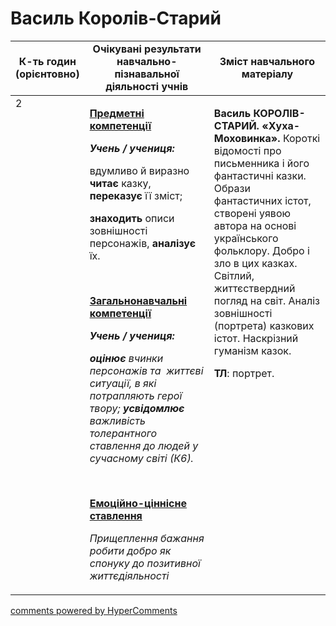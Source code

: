 <div id="hypercomments_widget" class="js-hypercomments-widget invisible"></div>

# Василь Королів-Старий

<table>
  <tr>
    <td width="10%" align="center"><b>К-ть годин (орієнтовно)</b></td>
    <td width="45%" align="center"><b>Очікувані результати навчально-пізнавальної діяльності учнів</b></td>
    <td width="45%" align="center"><b>Зміст навчального матеріалу</b></td>
  </tr>
<tbody>
  <tr>
<td width="10%" style="vertical-align:top !important;">2</td>
    <td width="45%" style="vertical-align:top !important;">
<p><strong><u>Предметні компетенції</u></strong></p>
<p><strong><em>Учень / учениця:</em></strong></p>
<p>вдумливо й виразно <strong>читає </strong>казку, <strong>переказує</strong> її зміст;</p>
<p><strong>знаходить</strong> описи зовнішності персонажів, <strong>аналізує</strong> їх.</p>
<p>&nbsp;</p>
<p><strong><u>Загальнонавчальні компетенції</u></strong></p>
<p><strong><em>Учень / учениця: </em></strong></p>
<p><strong><em>оцінює</em></strong><em> вчинки персонажів та&nbsp; життєві ситуації, в які потрапляють герої твору;</em> <strong><em>усвідомлює</em></strong><em> важливість толерантного ставлення до людей у сучасному світі</em> <em>(К6).</em></p>
<p>&nbsp;</p>
<p><strong><u>Емоційно-ціннісне ставлення</u></strong></p>
<p><em>Прищеплення бажання робити добро як спонуку до позитивної життєдіяльності</em></p>
</td>
    <td width="45%" style="vertical-align:top !important;">
<p><strong>Василь КОРОЛІВ-СТАРИЙ. &laquo;Хуха-Моховинка&raquo;</strong><strong>.</strong> Короткі відомості про письменника і його фантастичні казки. Образи фантастичних істот, створені уявою автора на основі українського фольклору. Добро і зло в цих казках. Світлий, життєствердний погляд на світ. Аналіз зовнішності (портрета) казкових істот. Наскрізний гуманізм казок.</p>
<p><strong>ТЛ</strong>: портрет.</p>
  </tr>
</tbody>
</table>

<div class="js-hypercomments-container">
<a href="http://hypercomments.com" class="hc-link" title="comments widget">comments powered by HyperComments</a>
</div>